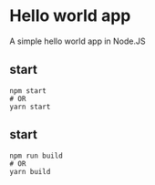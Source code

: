 # Hello world app

A simple hello world app in Node.JS

## start
```shell
npm start
# OR
yarn start
```
## start
```shell
npm run build
# OR
yarn build
```